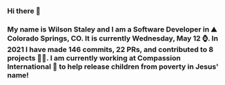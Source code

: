 ### Hi there 👋

### My name is Wilson Staley and I am a Software Developer in ⛰ Colorado Springs, CO.  It is currently Wednesday, May 12 ⌚. In 2021 I have made 146 commits, 22 PRs, and contributed to 8 projects 👨‍💻. I am currently working at Compassion International 🏢 to help release children from poverty in Jesus' name!